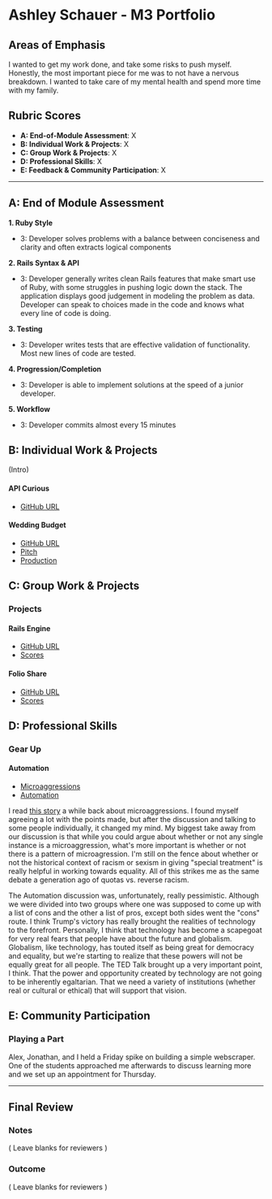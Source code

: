 # Ashley Schauer - M3 Portfolio

## Areas of Emphasis

I wanted to get my work done, and take some risks to push myself. Honestly, the most important piece for me was to not have a nervous breakdown. I wanted to take care of my mental health and spend more time with my family.

## Rubric Scores

* **A: End-of-Module Assessment**: X
* **B: Individual Work & Projects**: X
* **C: Group Work & Projects**: X
* **D: Professional Skills**: X
* **E: Feedback & Community Participation**: X

-----------------------

## A: End of Module Assessment


**1. Ruby Style**
* 3: Developer solves problems with a balance between conciseness and clarity and often extracts logical components

**2. Rails Syntax & API**
* 3: Developer generally writes clean Rails features that make smart use of Ruby, with some struggles in pushing logic down the stack. The application displays good judgement in modeling the problem as data. Developer can speak to choices made in the code and knows what every line of code is doing.

**3. Testing**
* 3: Developer writes tests that are effective validation of functionality. Most new lines of code are tested.

**4. Progression/Completion**
* 3: Developer is able to implement solutions at the speed of a junior developer.

**5. Workflow**
* 3: Developer commits almost every 15 minutes


## B: Individual Work & Projects

(Intro)

#### API Curious

* [GitHub URL](https://github.com/AELSchauer/reddit-apicurious)

#### Wedding Budget

* [GitHub URL](https://github.com/AELSchauer/wedding-budget)
* [Pitch](https://github.com/turingschool/ruby-submissions/blob/master/1611-b/3module/personal_project/ashley.md)
* [Production](https://wedding-budget.herokuapp.com/)

## C: Group Work & Projects

### Projects

#### Rails Engine

* [GitHub URL](https://github.com/AELSchauer/turing-rails_engine_api)
* [Scores](https://github.com/turingschool/ruby-submissions/blob/master/1611-b/3module/rails_engine/alex_ashley.md)

#### Folio Share

* [GitHub URL](https://github.com/cmacaulay/folio-share)
* [Scores](https://github.com/turingschool/ruby-submissions/blob/master/1611-b/3module/cloney_island/dropbox.md)

## D: Professional Skills

### Gear Up
#### Automation

* [Microaggressions](https://github.com/turingschool/gear-up/blob/master/microaggressions_group1.md)
* [Automation](https://github.com/turingschool/gear-up/blob/master/m4_sessions/automation/session_one/five_noah_eric_nicke_laszlo.md)

I read [this story](https://www.theatlantic.com/magazine/archive/2015/09/the-coddling-of-the-american-mind/399356/) a while back about microaggressions. I found myself agreeing a lot with the points made, but after the discussion and talking to some people individually, it changed my mind. My biggest take away from our discussion is that while you could argue about whether or not any single instance is a microaggression, what's more important is whether or not there is a pattern of microagression. I'm still on the fence about whether or not the historical context of racism or sexism in giving "special treatment" is really helpful in working towards equality. All of this strikes me as the same debate a generation ago of quotas vs. reverse racism.

The Automation discussion was, unfortunately, really pessimistic. Although we were divided into two groups where one was supposed to come up with a list of cons and the other a list of pros, except both sides went the "cons" route. I think Trump's victory has really brought the realities of technology to the forefront. Personally, I think that technology has become a scapegoat for very real fears that people have about the future and globalism. Globalism, like technology, has touted itself as being great for democracy and equality, but we're starting to realize that these powers will not be equally great for all people. The TED Talk brought up a very important point, I think. That the power and opportunity created by technology are not going to be inherently egaltarian. That we need a variety of institutions (whether real or cultural or ethical) that will support that vision.

## E: Community Participation

### Playing a Part

Alex, Jonathan, and I held a Friday spike on building a simple webscraper. One of the students approached me afterwards to discuss learning more and we set up an appointment for Thursday.

------------------

## Final Review

### Notes

( Leave blanks for reviewers )

### Outcome

( Leave blanks for reviewers )
